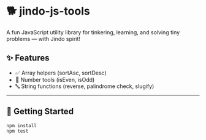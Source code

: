 # 🐕 jindo-js-tools

A fun JavaScript utility library for tinkering, learning, and solving tiny problems — with Jindo spirit!

## ✨ Features

- ✅ Array helpers (sortAsc, sortDesc)
- 🔢 Number tools (isEven, isOdd)
- 🔤 String functions (reverse, palindrome check, slugify)

---

## 🚀 Getting Started

```bash
npm install
npm test
